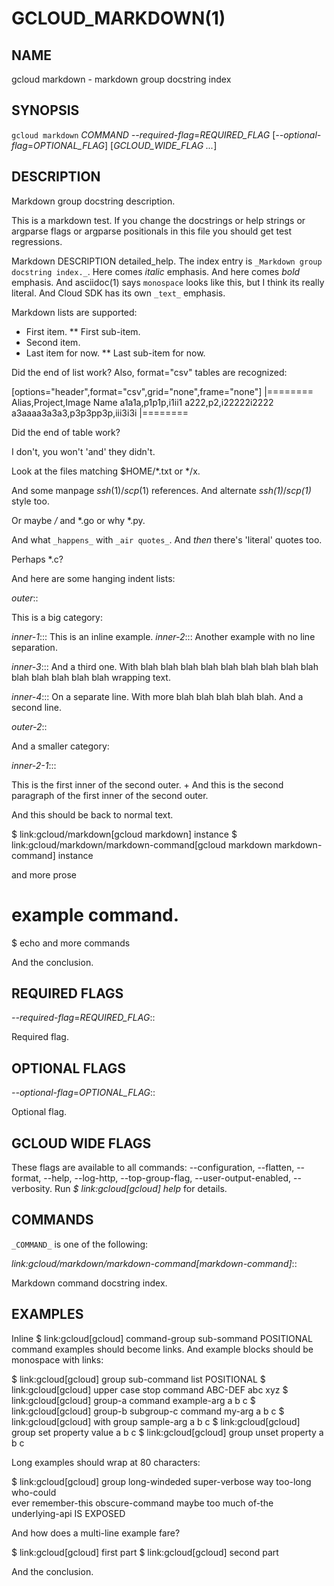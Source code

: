 # GCLOUD_MARKDOWN(1)


## NAME

gcloud markdown - markdown group docstring index


## SYNOPSIS

`gcloud markdown` _COMMAND_ *--required-flag*=_REQUIRED_FLAG_ [*--optional-flag*=_OPTIONAL_FLAG_] [_GCLOUD_WIDE_FLAG ..._]


## DESCRIPTION

Markdown group docstring description.

This is a markdown test. If you change the docstrings or help strings
or argparse flags or argparse positionals in this file you should get
test regressions.

Markdown DESCRIPTION detailed_help. The index entry is `_Markdown group docstring index._`.
Here comes _italic_ emphasis. And here comes *bold* emphasis. And
asciidoc(1) says `monospace` looks like this, but I think its really
literal. And Cloud SDK has its own `_text_` emphasis.

Markdown lists are supported:

* First item.
** First sub-item.
* Second item.
* Last item for now.
** Last sub-item for now.

Did the end of list work? Also, format="csv" tables are recognized:

[options="header",format="csv",grid="none",frame="none"]
|========
Alias,Project,Image Name
a1a1a,p1p1p,i1ii1
a222,p2,i22222i2222
a3aaaa3a3a3,p3p3pp3p,iii3i3i
|========

Did the end of table work?

I don't, you won't 'and' they didn't.

Look at the files matching $HOME/*.txt or */x.

And some manpage *ssh*(1)/*scp*(1) references. And alternate
*ssh(1)*/*scp(1)* style too.

Or maybe */* and *.go or why *.py.

And what `_happens_` with `_air quotes_`. And _then_ there's 'literal'
quotes too.

Perhaps *.c?

And here are some hanging indent lists:

*outer*::

This is a big category:

*inner-1*::: This is an inline example.
*inner-2*::: Another example with no line separation.

*inner-3*::: And a third one. With blah blah blah blah blah blah blah blah blah blah blah blah blah blah wrapping text.

*inner-4*:::
On a separate line. With more blah blah blah blah blah.
And a second line.

*outer-2*::

And a smaller category:

*inner-2-1*:::

This is the first inner of the second outer.
+
And this is the second paragraph of the first inner of the second
outer.

And this should be back to normal text.

  $ link:gcloud/markdown[gcloud markdown] instance
  $ link:gcloud/markdown/markdown-command[gcloud markdown markdown-command] instance

and more prose

  # example command.
  $ echo and more commands

And the conclusion.


## REQUIRED FLAGS

*--required-flag*=_REQUIRED_FLAG_::

Required flag.


## OPTIONAL FLAGS

*--optional-flag*=_OPTIONAL_FLAG_::

Optional flag.


## GCLOUD WIDE FLAGS

These flags are available to all commands: --configuration, --flatten, --format, --help, --log-http, --top-group-flag, --user-output-enabled, --verbosity.
Run *$ link:gcloud[gcloud] help* for details.


## COMMANDS

`_COMMAND_` is one of the following:

*link:gcloud/markdown/markdown-command[markdown-command]*::

Markdown command docstring index.


## EXAMPLES

Inline $ link:gcloud[gcloud] command-group sub-sommand POSITIONAL command examples
should become links. And example blocks should be monospace with
links:

  $ link:gcloud[gcloud] group sub-command list POSITIONAL
  $ link:gcloud[gcloud] upper case stop command ABC-DEF abc xyz
  $ link:gcloud[gcloud] group-a command example-arg a b c
  $ link:gcloud[gcloud] group-b subgroup-c command my-arg a b c
  $ link:gcloud[gcloud] with group sample-arg a b c
  $ link:gcloud[gcloud] group set property value a b c
  $ link:gcloud[gcloud] group unset property a b c

Long examples should wrap at 80 characters:

  $ link:gcloud[gcloud] group long-windeded super-verbose way too-long who-could \
      ever remember-this obscure-command maybe too much of-the \
      underlying-api IS EXPOSED

And how does a multi-line example fare?

  $ link:gcloud[gcloud] first part
  $ link:gcloud[gcloud] second part

And the conclusion.
